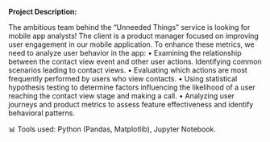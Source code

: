 **Project Description:**

The ambitious team behind the “Unneeded Things” service is looking for mobile app analysts! The client is a product manager focused on improving user engagement in our mobile application. To enhance these metrics, we need to analyze user behavior in the app:
	•	Examining the relationship between the contact view event and other user actions. Identifying common scenarios leading to contact views.
	•	Evaluating which actions are most frequently performed by users who view contacts.
	•	Using statistical hypothesis testing to determine factors influencing the likelihood of a user reaching the contact view stage and making a call.
	•	Analyzing user journeys and product metrics to assess feature effectiveness and identify behavioral patterns.

📊 Tools used: Python (Pandas, Matplotlib), Jupyter Notebook.
